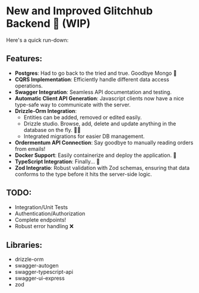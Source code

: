 # New and Improved Glitchhub Backend 🦦 (WIP)

Here's a quick run-down:

## Features:

- **Postgres**: Had to go back to the tried and true. Goodbye Mongo 👋
- **CQRS Implementation**: Efficiently handle different data access operations.
- **Swagger Integration**: Seamless API documentation and testing.
- **Automatic Client API Generation**: Javascript clients now have a nice type-safe way to communicate with the server.
- **Drizzle-Orm Integration**:
  - Entities can be added, removed or edited easily.
  - Drizzle studio. Browse, add, delete and update anything in the database on the fly. 🏃‍♂️
  - Integrated migrations for easier DB management.
- **Ordermentum API Connection**: Say goodbye to manually reading orders from emails!
- **Docker Support**: Easily containerize and deploy the application. 🐳
- **TypeScript Integration**: Finally... 💫
- **Zod Integratio**: Robust validation with Zod schemas, ensuring that  data conforms to the type before it hits the server-side logic.
## TODO:
- Integration/Unit Tests
- Authentication/Authorization
- Complete endpoints!
- Robust error handling ❌

## Libraries:
- drizzle-orm
- swagger-autogen
- swagger-typescript-api
- swagger-ui-express
- zod


